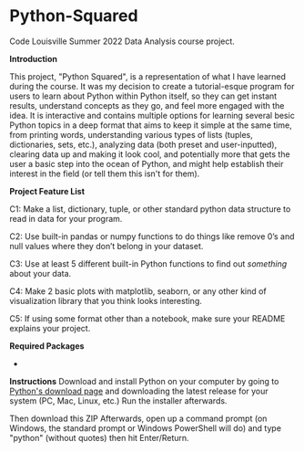 # Python-Squared
Code Louisville Summer 2022 Data Analysis course project.

**Introduction**

This project, "Python Squared", is a representation of what I have learned during the course.
It was my decision to create a tutorial-esque program for users to learn about Python within
Python itself, so they can get instant results, understand concepts as they go, and feel more
engaged with the idea. It is interactive and contains multiple options for learning several
besic Python topics in a deep format that aims to keep it simple at the same time, from
printing words, understanding various types of lists (tuples, dictionaries, sets, etc.),
analyzing data (both preset and user-inputted), clearing data up and making it look cool,
and potentially more that gets the user a basic step into the ocean of Python, and might
help establish their interest in the field (or tell them this isn't for them).


**Project Feature List**

C1:
Make a list, dictionary, tuple, or other standard python data structure to read in data for your program.

C2:
Use built-in pandas or numpy functions to do things like remove 0’s and null values where they don’t belong in your dataset.

C3:
Use at least 5 different built-in Python functions to find out *something* about your data.

C4:
Make 2 basic plots with matplotlib, seaborn, or any other kind of visualization library that you think looks interesting.

C5:
If using some format other than a notebook, make sure your README explains your project.


**Required Packages**


-
**Instructions**
Download and install Python on your computer by going to [Python's download page](https://www.python.org/downloads/) 
and downloading the latest release for your system (PC, Mac, Linux, etc.) Run the installer afterwards.

Then download this ZIP
Afterwards, open up a command prompt (on Windows, the standard prompt or Windows PowerShell will do)
and type "python" (without quotes) then hit Enter/Return.


